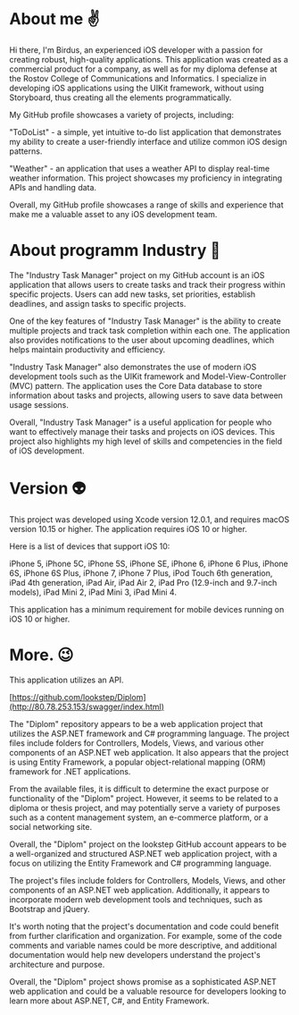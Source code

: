 # About me ✌️
Hi there, I'm Birdus, an experienced iOS developer with a passion for creating robust, high-quality applications. This application was created as a commercial product for a company, as well as for my diploma defense at the Rostov College of Communications and Informatics. I specialize in developing iOS applications using the UIKit framework, without using Storyboard, thus creating all the elements programmatically.

My GitHub profile showcases a variety of projects, including:

"ToDoList" - a simple, yet intuitive to-do list application that demonstrates my ability to create a user-friendly interface and utilize common iOS design patterns.

"Weather" - an application that uses a weather API to display real-time weather information. This project showcases my proficiency in integrating APIs and handling data.

Overall, my GitHub profile showcases a range of skills and experience that make me a valuable asset to any iOS development team.

# About programm Industry 🧐

The "Industry Task Manager" project on my GitHub account is an iOS application that allows users to create tasks and track their progress within specific projects. Users can add new tasks, set priorities, establish deadlines, and assign tasks to specific projects.

One of the key features of "Industry Task Manager" is the ability to create multiple projects and track task completion within each one. The application also provides notifications to the user about upcoming deadlines, which helps maintain productivity and efficiency.

"Industry Task Manager" also demonstrates the use of modern iOS development tools such as the UIKit framework and Model-View-Controller (MVC) pattern. The application uses the Core Data database to store information about tasks and projects, allowing users to save data between usage sessions.

Overall, "Industry Task Manager" is a useful application for people who want to effectively manage their tasks and projects on iOS devices. This project also highlights my high level of skills and competencies in the field of iOS development.

# Version 👽

This project was developed using Xcode version 12.0.1, and requires macOS version 10.15 or higher. The application requires iOS 10 or higher.

Here is a list of devices that support iOS 10:

iPhone 5, iPhone 5C, iPhone 5S, iPhone SE, iPhone 6, iPhone 6 Plus, iPhone 6S, iPhone 6S Plus, iPhone 7, iPhone 7 Plus, iPod Touch 6th generation, iPad 4th generation, iPad Air, iPad Air 2, iPad Pro (12.9-inch and 9.7-inch models), iPad Mini 2, iPad Mini 3, iPad Mini 4.

This application has a minimum requirement for mobile devices running on iOS 10 or higher.

# More. 😉
This application utilizes an API.

[https://github.com/lookstep/Diplom](http://80.78.253.153/swagger/index.html)

The "Diplom" repository appears to be a web application project that utilizes the ASP.NET framework and C# programming language. The project files include folders for Controllers, Models, Views, and various other components of an ASP.NET web application. It also appears that the project is using Entity Framework, a popular object-relational mapping (ORM) framework for .NET applications.

From the available files, it is difficult to determine the exact purpose or functionality of the "Diplom" project. However, it seems to be related to a diploma or thesis project, and may potentially serve a variety of purposes such as a content management system, an e-commerce platform, or a social networking site.

Overall, the "Diplom" project on the lookstep GitHub account appears to be a well-organized and structured ASP.NET web application project, with a focus on utilizing the Entity Framework and C# programming language.

The project's files include folders for Controllers, Models, Views, and other components of an ASP.NET web application. Additionally, it appears to incorporate modern web development tools and techniques, such as Bootstrap and jQuery.

It's worth noting that the project's documentation and code could benefit from further clarification and organization. For example, some of the code comments and variable names could be more descriptive, and additional documentation would help new developers understand the project's architecture and purpose.

Overall, the "Diplom" project shows promise as a sophisticated ASP.NET web application and could be a valuable resource for developers looking to learn more about ASP.NET, C#, and Entity Framework.
